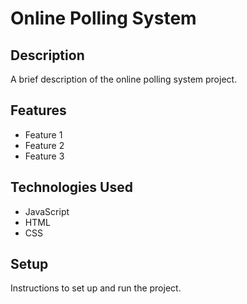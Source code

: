 # Online Polling System

## Description

A brief description of the online polling system project.

## Features

- Feature 1
- Feature 2
- Feature 3

## Technologies Used

- JavaScript
- HTML
- CSS

## Setup

Instructions to set up and run the project.

